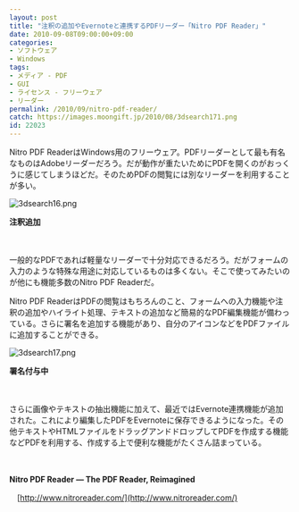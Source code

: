 ```yaml
---
layout: post
title: "注釈の追加やEvernoteと連携するPDFリーダー「Nitro PDF Reader」"
date: 2010-09-08T09:00:00+09:00
categories:
- ソフトウェア
- Windows
tags: 
- メディア - PDF
- GUI
- ライセンス - フリーウェア
- リーダー
permalink: /2010/09/nitro-pdf-reader/
catch: https://images.moongift.jp/2010/08/3dsearch171.png
id: 22023
---
```

Nitro PDF ReaderはWindows用のフリーウェア。PDFリーダーとして最も有名なものはAdobeリーダーだろう。だが動作が重たいためにPDFを開くのがおっくうに感じてしまうほどだ。そのためPDFの閲覧には別なリーダーを利用することが多い。

  

![3dsearch16.png](https://images.moongift.jp/2010/08/3dsearch16.png)  
  
**注釈追加**

  

　

  

一般的なPDFであれば軽量なリーダーで十分対応できるだろう。だがフォームの入力のような特殊な用途に対応しているものは多くない。そこで使ってみたいのが他にも機能多数のNitro PDF Readerだ。

  
<!--more-->

Nitro PDF ReaderはPDFの閲覧はもちろんのこと、フォームへの入力機能や注釈の追加やハイライト処理、テキストの追加など簡易的なPDF編集機能が備わっている。さらに署名を追加する機能があり、自分のアイコンなどをPDFファイルに追加することができる。

  

![3dsearch17.png](https://images.moongift.jp/2010/08/3dsearch171.png)  
  
**署名付与中**

  

　

  

さらに画像やテキストの抽出機能に加えて、最近ではEvernote連携機能が追加された。これにより編集したPDFをEvernoteに保存できるようになった。その他テキストやHTMLファイルをドラッグアンドドロップしてPDFを作成する機能などPDFを利用する、作成する上で便利な機能がたくさん詰まっている。

  

　

  

**Nitro PDF Reader — The PDF Reader, Reimagined**  
  
　[http://www.nitroreader.com/](http://www.nitroreader.com/)

  
